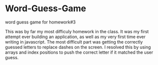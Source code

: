 # Word-Guess-Game
word guess game for homework#3

This was by far my most difficuly homework in the class. It was my first attempt ever building an application, as well as my very first time ever writing in javascript. The most difficult part was getting the correctly guessed letters to replace dashes on the screen. I resolved this by using arrays and index positions to push the correct letter if it matched the user guess. 
